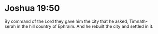 # Joshua 19:50

By command of the Lord they gave him the city that he asked, Timnath-serah in the hill country of Ephraim. And he rebuilt the city and settled in it.

